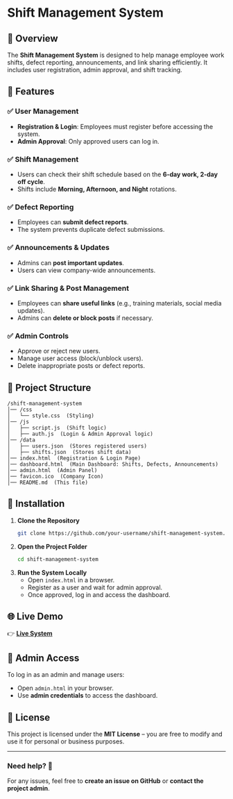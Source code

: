 # Shift Management System

## 📌 Overview
The **Shift Management System** is designed to help manage employee work shifts, defect reporting, announcements, and link sharing efficiently. It includes user registration, admin approval, and shift tracking.

## 🚀 Features
### ✅ User Management
- **Registration & Login**: Employees must register before accessing the system.
- **Admin Approval**: Only approved users can log in.

### ✅ Shift Management
- Users can check their shift schedule based on the **6-day work, 2-day off cycle**.
- Shifts include **Morning, Afternoon, and Night** rotations.

### ✅ Defect Reporting
- Employees can **submit defect reports**.
- The system prevents duplicate defect submissions.

### ✅ Announcements & Updates
- Admins can **post important updates**.
- Users can view company-wide announcements.

### ✅ Link Sharing & Post Management
- Employees can **share useful links** (e.g., training materials, social media updates).
- Admins can **delete or block posts** if necessary.

### ✅ Admin Controls
- Approve or reject new users.
- Manage user access (block/unblock users).
- Delete inappropriate posts or defect reports.

## 📂 Project Structure
```
/shift-management-system
│── /css
│   └── style.css  (Styling)
│── /js
│   ├── script.js  (Shift logic)
│   ├── auth.js  (Login & Admin Approval logic)
│── /data
│   ├── users.json  (Stores registered users)
│   ├── shifts.json  (Stores shift data)
│── index.html  (Registration & Login Page)
│── dashboard.html  (Main Dashboard: Shifts, Defects, Announcements)
│── admin.html  (Admin Panel)
│── favicon.ico  (Company Icon)
│── README.md  (This file)
```

## 🔧 Installation
1. **Clone the Repository**
   ```sh
   git clone https://github.com/your-username/shift-management-system.git
   ```
2. **Open the Project Folder**
   ```sh
   cd shift-management-system
   ```
3. **Run the System Locally**
   - Open `index.html` in a browser.
   - Register as a user and wait for admin approval.
   - Once approved, log in and access the dashboard.

## 🌐 Live Demo
👉 **[Live System](https://your-github-username.github.io/shift-management-system/)**

## 🔑 Admin Access
To log in as an admin and manage users:
- Open `admin.html` in your browser.
- Use **admin credentials** to access the dashboard.

## 📝 License
This project is licensed under the **MIT License** – you are free to modify and use it for personal or business purposes.

---

### Need help? 🤔
For any issues, feel free to **create an issue on GitHub** or **contact the project admin**.

